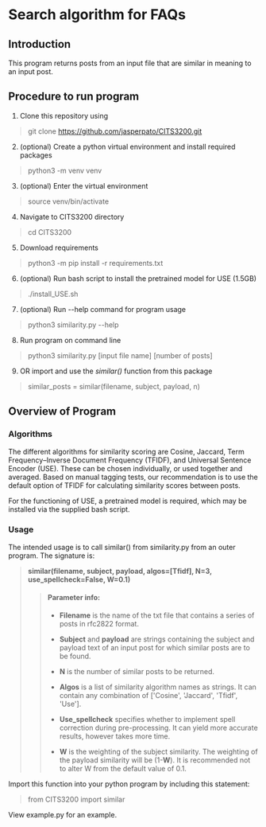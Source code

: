 # Search algorithm for FAQs

## Introduction

This program returns posts from an input file that are similar in meaning to an input post.

## Procedure to run program

1. Clone this repository using
> git clone https://github.com/jasperpato/CITS3200.git

2. (optional) Create a python virtual environment and install required packages
> python3 -m venv venv

3. (optional) Enter the virtual environment
> source venv/bin/activate

4. Navigate to CITS3200 directory
> cd CITS3200

5. Download requirements
> python3 -m pip install -r requirements.txt

6. (optional) Run bash script to install the pretrained model for USE (1.5GB)
> ./install_USE.sh

7. (optional) Run --help command for program usage
> python3 similarity.py --help

8. Run program on command line
> python3 similarity.py [input file name] [number of posts]

9. OR import and use the <i>similar()</i> function from this package
> similar_posts = similar(filename, subject, payload, n)

## Overview of Program

### Algorithms
The different algorithms for similarity scoring are Cosine, Jaccard,
Term Frequency–Inverse Document Frequency (TFIDF), and Universal Sentence
Encoder (USE). These can be chosen individually, or used together and averaged.
Based on manual tagging tests, our recommendation is to use the default option
of TFIDF for calculating similarity scores between posts.

For the functioning of USE, a pretrained model is required, which 
may be installed via the supplied bash script.

### Usage

The intended usage is to call similar() from similarity.py from an outer
program. The signature is:
> **similar(filename, subject, payload, algos=[Tfidf], N=3, use_spellcheck=False, W=0.1)**
>
>> #### Parameter info:
>>
>> - **Filename** is the name of the txt file that contains a series of posts in rfc2822 
>>   format.
>> 
>> - **Subject** and **payload** are strings containing the subject and payload text of an
>>  input post for which similar posts are to be found.
>>
>> - **N** is the number of similar posts to be returned.
>>
>> - **Algos** is a list of similarity algorithm names as strings. It can contain any
>>   combination of ['Cosine', 'Jaccard', 'Tfidf', 'Use'].
>>
>> - **Use_spellcheck** specifies whether to implement spell correction during
>>   pre-processing. It can yield more accurate results, however takes more time.
>>
>> - **W** is the weighting of the subject similarity. The weighting of the payload
>>   similarity will be (1-**W**). It is recommended not to alter W from the default value of 0.1.

Import this function into your python program by including this statement:

> from CITS3200 import similar

View example.py for an example.






